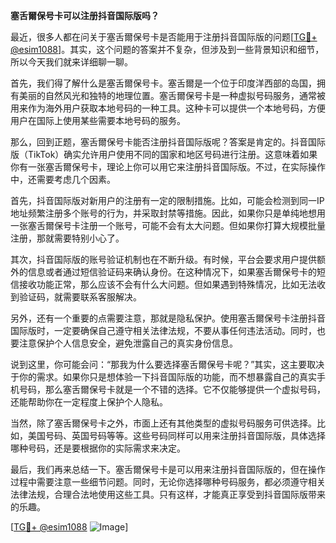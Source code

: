 **塞舌爾保号卡可以注册抖音国际版吗？**

最近，很多人都在问关于塞舌爾保号卡是否能用于注册抖音国际版的问题[[TG💪+ @esim1088](https://t.me/s/esim1088)]。其实，这个问题的答案并不复杂，但涉及到一些背景知识和细节，所以今天我们就来详细聊一聊。

首先，我们得了解什么是塞舌爾保号卡。塞舌爾是一个位于印度洋西部的岛国，拥有美丽的自然风光和独特的地理位置。塞舌爾保号卡是一种虚拟号码服务，通常被用来作为海外用户获取本地号码的一种工具。这种卡可以提供一个本地号码，方便用户在国际上使用某些需要本地号码的服务。

那么，回到正题，塞舌爾保号卡能否注册抖音国际版呢？答案是肯定的。抖音国际版（TikTok）确实允许用户使用不同的国家和地区号码进行注册。这意味着如果你有一张塞舌爾保号卡，理论上你可以用它来注册抖音国际版。不过，在实际操作中，还需要考虑几个因素。

首先，抖音国际版对新用户的注册有一定的限制措施。比如，可能会检测到同一IP地址频繁注册多个账号的行为，并采取封禁等措施。因此，如果你只是单纯地想用一张塞舌爾保号卡注册一个账号，可能不会有太大问题。但如果你打算大规模批量注册，那就需要特别小心了。

其次，抖音国际版的账号验证机制也在不断升级。有时候，平台会要求用户提供额外的信息或者通过短信验证码来确认身份。在这种情况下，如果塞舌爾保号卡的短信接收功能正常，那么应该不会有什么大问题。但如果遇到特殊情况，比如无法收到验证码，就需要联系客服解决。

另外，还有一个重要的点需要注意，那就是隐私保护。使用塞舌爾保号卡注册抖音国际版时，一定要确保自己遵守相关法律法规，不要从事任何违法活动。同时，也要注意保护个人信息安全，避免泄露自己的真实身份信息。

说到这里，你可能会问：“那我为什么要选择塞舌爾保号卡呢？”其实，这主要取决于你的需求。如果你只是想体验一下抖音国际版的功能，而不想暴露自己的真实手机号码，那么塞舌爾保号卡就是一个不错的选择。它不仅能够提供一个虚拟号码，还能帮助你在一定程度上保护个人隐私。

当然，除了塞舌爾保号卡之外，市面上还有其他类型的虚拟号码服务可供选择。比如，美国号码、英国号码等等。这些号码同样可以用来注册抖音国际版，具体选择哪种号码，还是要根据你的实际需求来决定。

最后，我们再来总结一下。塞舌爾保号卡是可以用来注册抖音国际版的，但在操作过程中需要注意一些细节问题。同时，无论你选择哪种号码服务，都必须遵守相关法律法规，合理合法地使用这些工具。只有这样，才能真正享受到抖音国际版带来的乐趣。

[[TG💪+ @esim1088](https://t.me/s/esim1088) ![Image](https://i.postimg.cc/4NQfJmqS/Snipaste-2025-05-13-00-14-12.png)]
